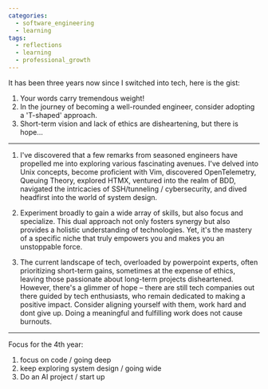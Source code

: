 ```yaml
---
categories:
  - software_engineering
  - learning
tags:
  - reflections
  - learning
  - professional_growth
---
```

It has been three years now since I switched into tech, here is the gist:
1. Your words carry tremendous weight!
2. In the journey of becoming a well-rounded engineer, consider adopting a 'T-shaped' approach.
3. Short-term vision and lack of ethics are disheartening, but there is hope...

---

1. I've discovered that a few remarks from seasoned engineers have propelled me
   into exploring various fascinating avenues. I've delved into Unix concepts,
   become proficient with Vim, discovered OpenTelemetry, Queuing Theory,
   explored HTMX, ventured into the realm of BDD, navigated the intricacies of
   SSH/tunneling / cybersecurity, and dived headfirst into the world of system
   design.

2. Experiment broadly to gain a wide array of skills, but also focus and
   specialize. This dual approach not only fosters synergy but also provides a
   holistic understanding of technologies. Yet, it's the mastery of a specific
   niche that truly empowers you and makes you an unstoppable force.

3. The current landscape of tech, overloaded by powerpoint experts, often
   prioritizing short-term gains, sometimes at the expense of ethics, leaving
   those passionate about long-term projects disheartened. However, there's a
   glimmer of hope – there are still tech companies out there guided by tech
   enthusiasts, who remain dedicated to making a positive impact. Consider
   aligning yourself with them, work hard and dont give up.   Doing a
   meaningful and fulfilling work does not cause burnouts.

---

Focus for the 4th year:
1. focus on code / going deep
1. keep exploring system design / going wide
1. Do an AI project / start up
